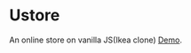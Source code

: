 # Ustore
An online store on vanilla JS(Ikea clone)
[Demo](https://alexanderkorobko.github.io/Ustore).
